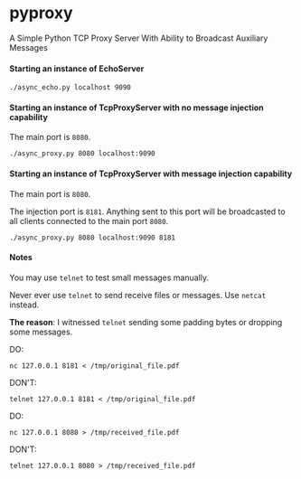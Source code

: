 pyproxy
=======

A Simple Python TCP Proxy Server With Ability to Broadcast Auxiliary Messages

#### Starting an instance of EchoServer

`./async_echo.py localhost 9090`

#### Starting an instance of TcpProxyServer with no message injection capability

The main port is `8080`.

`./async_proxy.py 8080 localhost:9090`

#### Starting an instance of TcpProxyServer with message injection capability

The main port is `8080`.

The injection port is `8181`. Anything sent to this port will be broadcasted to all clients connected to the main port `8080`.

`./async_proxy.py 8080 localhost:9090 8181`

#### Notes

You may use `telnet` to test small messages manually.

Never ever use `telnet` to send receive files or messages. Use `netcat` instead.

**The reason**: I witnessed `telnet` sending some padding bytes or dropping some messages.

DO:

`nc 127.0.0.1 8181 < /tmp/original_file.pdf`

DON'T:

`telnet 127.0.0.1 8181 < /tmp/original_file.pdf`

DO:

`nc 127.0.0.1 8080 > /tmp/received_file.pdf`

DON'T:

`telnet 127.0.0.1 8080 > /tmp/received_file.pdf`
